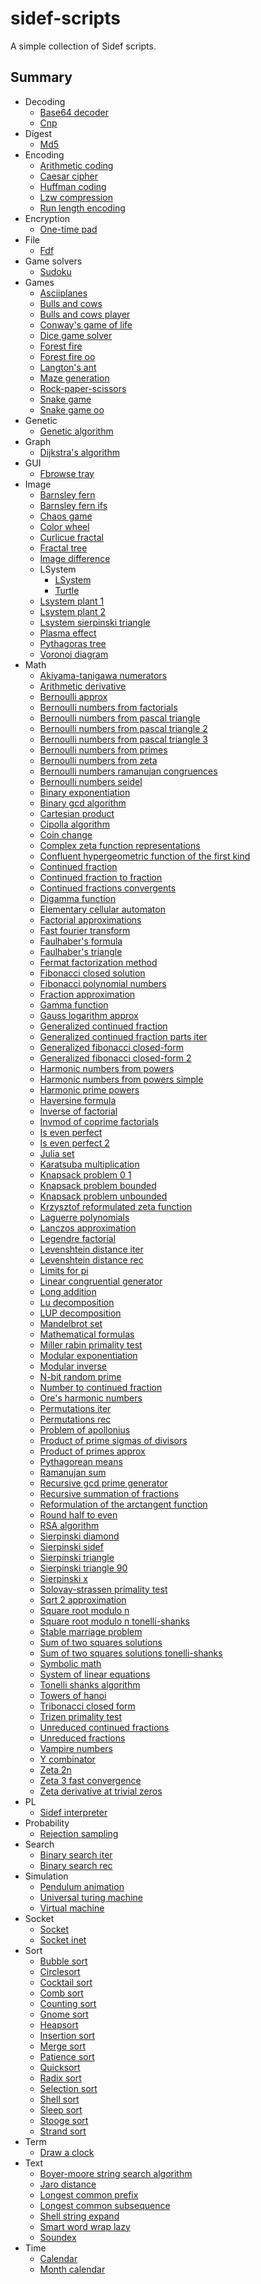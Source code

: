 # sidef-scripts

A simple collection of Sidef scripts.

## Summary

* Decoding
    * [Base64 decoder](./Decoding/base64_decoder.sf)
    * [Cnp](./Decoding/cnp.sf)
* Digest
    * [Md5](./Digest/md5.sf)
* Encoding
    * [Arithmetic coding](./Encoding/arithmetic_coding.sf)
    * [Caesar cipher](./Encoding/caesar_cipher.sf)
    * [Huffman coding](./Encoding/huffman_coding.sf)
    * [Lzw compression](./Encoding/lzw_compression.sf)
    * [Run length encoding](./Encoding/run_length_encoding.sf)
* Encryption
    * [One-time pad](./Encryption/one-time_pad.sf)
* File
    * [Fdf](./File/fdf.sf)
* Game solvers
    * [Sudoku](./Game%20solvers/sudoku.sf)
* Games
    * [Asciiplanes](./Games/asciiplanes.sf)
    * [Bulls and cows](./Games/bulls_and_cows.sf)
    * [Bulls and cows player](./Games/bulls_and_cows_player.sf)
    * [Conway's game of life](./Games/conway_s_game_of_life.sf)
    * [Dice game solver](./Games/dice_game_solver.sf)
    * [Forest fire](./Games/forest_fire.sf)
    * [Forest fire oo](./Games/forest_fire_oo.sf)
    * [Langton's ant](./Games/langton_s_ant.sf)
    * [Maze generation](./Games/maze_generation.sf)
    * [Rock-paper-scissors](./Games/rock-paper-scissors.sf)
    * [Snake game](./Games/snake_game.sf)
    * [Snake game oo](./Games/snake_game_oo.sf)
* Genetic
    * [Genetic algorithm](./Genetic/genetic_algorithm.sf)
* Graph
    * [Dijkstra's algorithm](./Graph/dijkstra_s_algorithm.sf)
* GUI
    * [Fbrowse tray](./GUI/fbrowse_tray.sf)
* Image
    * [Barnsley fern](./Image/barnsley_fern.sf)
    * [Barnsley fern ifs](./Image/barnsley_fern_ifs.sf)
    * [Chaos game](./Image/chaos_game.sf)
    * [Color wheel](./Image/color_wheel.sf)
    * [Curlicue fractal](./Image/curlicue_fractal.sf)
    * [Fractal tree](./Image/fractal_tree.sf)
    * [Image difference](./Image/image_difference.sf)
    * LSystem
        * [LSystem](./Image/LSystem/LSystem.sf)
        * [Turtle](./Image/LSystem/Turtle.sf)
    * [Lsystem plant 1](./Image/lsystem_plant_1.sf)
    * [Lsystem plant 2](./Image/lsystem_plant_2.sf)
    * [Lsystem sierpinski triangle](./Image/lsystem_sierpinski_triangle.sf)
    * [Plasma effect](./Image/plasma_effect.sf)
    * [Pythagoras tree](./Image/pythagoras_tree.sf)
    * [Voronoi diagram](./Image/voronoi_diagram.sf)
* Math
    * [Akiyama-tanigawa numerators](./Math/akiyama-tanigawa_numerators.sf)
    * [Arithmetic derivative](./Math/arithmetic_derivative.sf)
    * [Bernoulli approx](./Math/bernoulli_approx.sf)
    * [Bernoulli numbers from factorials](./Math/bernoulli_numbers_from_factorials.sf)
    * [Bernoulli numbers from pascal triangle](./Math/bernoulli_numbers_from_pascal_triangle.sf)
    * [Bernoulli numbers from pascal triangle 2](./Math/bernoulli_numbers_from_pascal_triangle_2.sf)
    * [Bernoulli numbers from pascal triangle 3](./Math/bernoulli_numbers_from_pascal_triangle_3.sf)
    * [Bernoulli numbers from primes](./Math/bernoulli_numbers_from_primes.sf)
    * [Bernoulli numbers from zeta](./Math/bernoulli_numbers_from_zeta.sf)
    * [Bernoulli numbers ramanujan congruences](./Math/bernoulli_numbers_ramanujan_congruences.sf)
    * [Bernoulli numbers seidel](./Math/bernoulli_numbers_seidel.sf)
    * [Binary exponentiation](./Math/binary_exponentiation.sf)
    * [Binary gcd algorithm](./Math/binary_gcd_algorithm.sf)
    * [Cartesian product](./Math/cartesian_product.sf)
    * [Cipolla algorithm](./Math/cipolla_algorithm.sf)
    * [Coin change](./Math/coin_change.sf)
    * [Complex zeta function representations](./Math/complex_zeta_function_representations.sf)
    * [Confluent hypergeometric function of the first kind](./Math/confluent_hypergeometric_function_of_the_first_kind.sf)
    * [Continued fraction](./Math/continued_fraction.sf)
    * [Continued fraction to fraction](./Math/continued_fraction_to_fraction.sf)
    * [Continued fractions convergents](./Math/continued_fractions_convergents.sf)
    * [Digamma function](./Math/digamma_function.sf)
    * [Elementary cellular automaton](./Math/elementary_cellular_automaton.sf)
    * [Factorial approximations](./Math/factorial_approximations.sf)
    * [Fast fourier transform](./Math/fast_fourier_transform.sf)
    * [Faulhaber's formula](./Math/faulhaber_s_formula.sf)
    * [Faulhaber's triangle](./Math/faulhaber_s_triangle.sf)
    * [Fermat factorization method](./Math/fermat_factorization_method.sf)
    * [Fibonacci closed solution](./Math/fibonacci_closed_solution.sf)
    * [Fibonacci polynomial numbers](./Math/fibonacci_polynomial_numbers.sf)
    * [Fraction approximation](./Math/fraction_approximation.sf)
    * [Gamma function](./Math/gamma_function.sf)
    * [Gauss logarithm approx](./Math/gauss_logarithm_approx.sf)
    * [Generalized continued fraction](./Math/generalized_continued_fraction.sf)
    * [Generalized continued fraction parts iter](./Math/generalized_continued_fraction_parts_iter.sf)
    * [Generalized fibonacci closed-form](./Math/generalized_fibonacci_closed-form.sf)
    * [Generalized fibonacci closed-form 2](./Math/generalized_fibonacci_closed-form_2.sf)
    * [Harmonic numbers from powers](./Math/harmonic_numbers_from_powers.sf)
    * [Harmonic numbers from powers simple](./Math/harmonic_numbers_from_powers_simple.sf)
    * [Harmonic prime powers](./Math/harmonic_prime_powers.sf)
    * [Haversine formula](./Math/haversine_formula.sf)
    * [Inverse of factorial](./Math/inverse_of_factorial.sf)
    * [Invmod of coprime factorials](./Math/invmod_of_coprime_factorials.sf)
    * [Is even perfect](./Math/is_even_perfect.sf)
    * [Is even perfect 2](./Math/is_even_perfect_2.sf)
    * [Julia set](./Math/julia_set.sf)
    * [Karatsuba multiplication](./Math/karatsuba_multiplication.sf)
    * [Knapsack problem 0 1](./Math/knapsack_problem_0_1.sf)
    * [Knapsack problem bounded](./Math/knapsack_problem_bounded.sf)
    * [Knapsack problem unbounded](./Math/knapsack_problem_unbounded.sf)
    * [Krzysztof reformulated zeta function](./Math/krzysztof_reformulated_zeta_function.sf)
    * [Laguerre polynomials](./Math/laguerre_polynomials.sf)
    * [Lanczos approximation](./Math/lanczos_approximation.sf)
    * [Legendre factorial](./Math/legendre_factorial.sf)
    * [Levenshtein distance iter](./Math/levenshtein_distance_iter.sf)
    * [Levenshtein distance rec](./Math/levenshtein_distance_rec.sf)
    * [Limits for pi](./Math/limits_for_pi.sf)
    * [Linear congruential generator](./Math/linear_congruential_generator.sf)
    * [Long addition](./Math/long_addition.sf)
    * [Lu decomposition](./Math/lu_decomposition.sf)
    * [LUP decomposition](./Math/LUP_decomposition.sf)
    * [Mandelbrot set](./Math/mandelbrot_set.sf)
    * [Mathematical formulas](./Math/mathematical_formulas.sf)
    * [Miller rabin primality test](./Math/miller_rabin_primality_test.sf)
    * [Modular exponentiation](./Math/modular_exponentiation.sf)
    * [Modular inverse](./Math/modular_inverse.sf)
    * [N-bit random prime](./Math/n-bit_random_prime.sf)
    * [Number to continued fraction](./Math/number_to_continued_fraction.sf)
    * [Ore's harmonic numbers](./Math/ore_s_harmonic_numbers.sf)
    * [Permutations iter](./Math/permutations_iter.sf)
    * [Permutations rec](./Math/permutations_rec.sf)
    * [Problem of apollonius](./Math/problem_of_apollonius.sf)
    * [Product of prime sigmas of divisors](./Math/product_of_prime_sigmas_of_divisors.sf)
    * [Product of primes approx](./Math/product_of_primes_approx.sf)
    * [Pythagorean means](./Math/pythagorean_means.sf)
    * [Ramanujan sum](./Math/ramanujan_sum.sf)
    * [Recursive gcd prime generator](./Math/recursive_gcd_prime_generator.sf)
    * [Recursive summation of fractions](./Math/recursive_summation_of_fractions.sf)
    * [Reformulation of the arctangent function](./Math/reformulation_of_the_arctangent_function.sf)
    * [Round half to even](./Math/round_half_to_even.sf)
    * [RSA algorithm](./Math/RSA_algorithm.sf)
    * [Sierpinski diamond](./Math/sierpinski_diamond.sf)
    * [Sierpinski sidef](./Math/sierpinski_sidef.sf)
    * [Sierpinski triangle](./Math/sierpinski_triangle.sf)
    * [Sierpinski triangle 90](./Math/sierpinski_triangle_90.sf)
    * [Sierpinski x](./Math/sierpinski_x.sf)
    * [Solovay-strassen primality test](./Math/solovay-strassen_primality_test.sf)
    * [Sqrt 2 approximation](./Math/sqrt_2_approximation.sf)
    * [Square root modulo n](./Math/square_root_modulo_n.sf)
    * [Square root modulo n tonelli-shanks](./Math/square_root_modulo_n_tonelli-shanks.sf)
    * [Stable marriage problem](./Math/stable_marriage_problem.sf)
    * [Sum of two squares solutions](./Math/sum_of_two_squares_solutions.sf)
    * [Sum of two squares solutions tonelli-shanks](./Math/sum_of_two_squares_solutions_tonelli-shanks.sf)
    * [Symbolic math](./Math/symbolic_math.sf)
    * [System of linear equations](./Math/system_of_linear_equations.sf)
    * [Tonelli shanks algorithm](./Math/tonelli_shanks_algorithm.sf)
    * [Towers of hanoi](./Math/towers_of_hanoi.sf)
    * [Tribonacci closed form](./Math/tribonacci_closed_form.sf)
    * [Trizen primality test](./Math/trizen_primality_test.sf)
    * [Unreduced continued fractions](./Math/unreduced_continued_fractions.sf)
    * [Unreduced fractions](./Math/unreduced_fractions.sf)
    * [Vampire numbers](./Math/vampire_numbers.sf)
    * [Y combinator](./Math/y_combinator.sf)
    * [Zeta 2n](./Math/zeta_2n.sf)
    * [Zeta 3 fast convergence](./Math/zeta_3_fast_convergence.sf)
    * [Zeta derivative at trivial zeros](./Math/zeta_derivative_at_trivial_zeros.sf)
* PL
    * [Sidef interpreter](./PL/sidef_interpreter.sf)
* Probability
    * [Rejection sampling](./Probability/rejection_sampling.sf)
* Search
    * [Binary search iter](./Search/binary_search_iter.sf)
    * [Binary search rec](./Search/binary_search_rec.sf)
* Simulation
    * [Pendulum animation](./Simulation/pendulum_animation.sf)
    * [Universal turing machine](./Simulation/universal_turing_machine.sf)
    * [Virtual machine](./Simulation/virtual_machine.sf)
* Socket
    * [Socket](./Socket/socket.sf)
    * [Socket inet](./Socket/socket_inet.sf)
* Sort
    * [Bubble sort](./Sort/bubble_sort.sf)
    * [Circlesort](./Sort/circlesort.sf)
    * [Cocktail sort](./Sort/cocktail_sort.sf)
    * [Comb sort](./Sort/comb_sort.sf)
    * [Counting sort](./Sort/counting_sort.sf)
    * [Gnome sort](./Sort/gnome_sort.sf)
    * [Heapsort](./Sort/heapsort.sf)
    * [Insertion sort](./Sort/insertion_sort.sf)
    * [Merge sort](./Sort/merge_sort.sf)
    * [Patience sort](./Sort/patience_sort.sf)
    * [Quicksort](./Sort/quicksort.sf)
    * [Radix sort](./Sort/radix_sort.sf)
    * [Selection sort](./Sort/selection_sort.sf)
    * [Shell sort](./Sort/shell_sort.sf)
    * [Sleep sort](./Sort/sleep_sort.sf)
    * [Stooge sort](./Sort/stooge_sort.sf)
    * [Strand sort](./Sort/strand_sort.sf)
* Term
    * [Draw a clock](./Term/draw_a_clock.sf)
* Text
    * [Boyer-moore string search algorithm](./Text/boyer-moore_string_search_algorithm.sf)
    * [Jaro distance](./Text/jaro_distance.sf)
    * [Longest common prefix](./Text/longest_common_prefix.sf)
    * [Longest common subsequence](./Text/longest_common_subsequence.sf)
    * [Shell string expand](./Text/shell_string_expand.sf)
    * [Smart word wrap lazy](./Text/smart_word_wrap_lazy.sf)
    * [Soundex](./Text/soundex.sf)
* Time
    * [Calendar](./Time/calendar.sf)
    * [Month calendar](./Time/month_calendar.sf)
